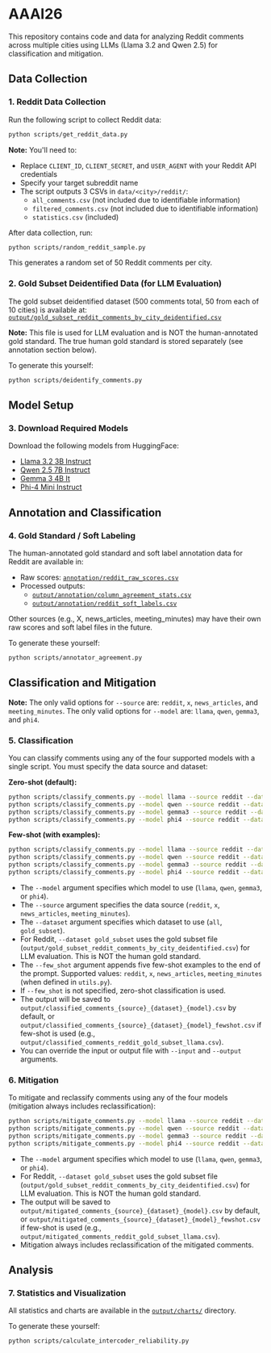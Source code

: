 # AAAI26

This repository contains code and data for analyzing Reddit comments across multiple cities using LLMs (Llama 3.2 and Qwen 2.5) for classification and mitigation.

## Data Collection

### 1. Reddit Data Collection
Run the following script to collect Reddit data:
```bash
python scripts/get_reddit_data.py
```

**Note:** You'll need to:
- Replace `CLIENT_ID`, `CLIENT_SECRET`, and `USER_AGENT` with your Reddit API credentials
- Specify your target subreddit name
- The script outputs 3 CSVs in `data/<city>/reddit/`:
  - `all_comments.csv` (not included due to identifiable information)
  - `filtered_comments.csv` (not included due to identifiable information)
  - `statistics.csv` (included)

After data collection, run:
```bash
python scripts/random_reddit_sample.py
```
This generates a random set of 50 Reddit comments per city.

### 2. Gold Subset Deidentified Data (for LLM Evaluation)
The gold subset deidentified dataset (500 comments total, 50 from each of 10 cities) is available at:
[`output/gold_subset_reddit_comments_by_city_deidentified.csv`](output/gold_subset_reddit_comments_by_city_deidentified.csv)

**Note:** This file is used for LLM evaluation and is NOT the human-annotated gold standard. The true human gold standard is stored separately (see annotation section below).

To generate this yourself:
```bash
python scripts/deidentify_comments.py
```

## Model Setup

### 3. Download Required Models
Download the following models from HuggingFace:
- [Llama 3.2 3B Instruct](https://huggingface.co/meta-llama/Llama-3.2-3B-Instruct)
- [Qwen 2.5 7B Instruct](https://huggingface.co/Qwen/Qwen2.5-7B-Instruct)
- [Gemma 3 4B It](https://huggingface.co/google/gemma-3-4b-it)
- [Phi-4 Mini Instruct](https://huggingface.co/microsoft/Phi-4-mini-instruct)

## Annotation and Classification

### 4. Gold Standard / Soft Labeling
The human-annotated gold standard and soft label annotation data for Reddit are available in:
- Raw scores: [`annotation/reddit_raw_scores.csv`](annotation/reddit_raw_scores.csv)
- Processed outputs:
  - [`output/annotation/column_agreement_stats.csv`](output/annotation/column_agreement_stats.csv)
  - [`output/annotation/reddit_soft_labels.csv`](output/annotation/reddit_soft_labels.csv)

Other sources (e.g., X, news_articles, meeting_minutes) may have their own raw scores and soft label files in the future.

To generate these yourself:
```bash
python scripts/annotator_agreement.py
```

## Classification and Mitigation

**Note:** The only valid options for `--source` are: `reddit`, `x`, `news_articles`, and `meeting_minutes`. The only valid options for `--model` are: `llama`, `qwen`, `gemma3`, and `phi4`.

### 5. Classification
You can classify comments using any of the four supported models with a single script. You must specify the data source and dataset:

**Zero-shot (default):**
```bash
python scripts/classify_comments.py --model llama --source reddit --dataset gold_subset
python scripts/classify_comments.py --model qwen --source reddit --dataset gold_subset
python scripts/classify_comments.py --model gemma3 --source reddit --dataset gold_subset
python scripts/classify_comments.py --model phi4 --source reddit --dataset gold_subset
```

**Few-shot (with examples):**
```bash
python scripts/classify_comments.py --model llama --source reddit --dataset gold_subset --few_shot reddit
python scripts/classify_comments.py --model qwen --source reddit --dataset gold_subset --few_shot reddit
python scripts/classify_comments.py --model gemma3 --source reddit --dataset gold_subset --few_shot reddit
python scripts/classify_comments.py --model phi4 --source reddit --dataset gold_subset --few_shot reddit
```
- The `--model` argument specifies which model to use (`llama`, `qwen`, `gemma3`, or `phi4`).
- The `--source` argument specifies the data source (`reddit`, `x`, `news_articles`, `meeting_minutes`).
- The `--dataset` argument specifies which dataset to use (`all`, `gold_subset`).
- For Reddit, `--dataset gold_subset` uses the gold subset file (`output/gold_subset_reddit_comments_by_city_deidentified.csv`) for LLM evaluation. This is NOT the human gold standard.
- The `--few_shot` argument appends five few-shot examples to the end of the prompt. Supported values: `reddit`, `x`, `news_articles`, `meeting_minutes` (when defined in `utils.py`).
- If `--few_shot` is not specified, zero-shot classification is used.
- The output will be saved to `output/classified_comments_{source}_{dataset}_{model}.csv` by default, or `output/classified_comments_{source}_{dataset}_{model}_fewshot.csv` if few-shot is used (e.g., `output/classified_comments_reddit_gold_subset_llama.csv`).
- You can override the input or output file with `--input` and `--output` arguments.

### 6. Mitigation
To mitigate and reclassify comments using any of the four models (mitigation always includes reclassification):
```bash
python scripts/mitigate_comments.py --model llama --source reddit --dataset gold_subset
python scripts/mitigate_comments.py --model qwen --source reddit --dataset gold_subset
python scripts/mitigate_comments.py --model gemma3 --source reddit --dataset gold_subset
python scripts/mitigate_comments.py --model phi4 --source reddit --dataset gold_subset
```
- The `--model` argument specifies which model to use (`llama`, `qwen`, `gemma3`, or `phi4`).
- For Reddit, `--dataset gold_subset` uses the gold subset file (`output/gold_subset_reddit_comments_by_city_deidentified.csv`) for LLM evaluation. This is NOT the human gold standard.
- The output will be saved to `output/mitigated_comments_{source}_{dataset}_{model}.csv` by default, or `output/mitigated_comments_{source}_{dataset}_{model}_fewshot.csv` if few-shot is used (e.g., `output/mitigated_comments_reddit_gold_subset_llama.csv`).
- Mitigation always includes reclassification of the mitigated comments.

## Analysis

### 7. Statistics and Visualization
All statistics and charts are available in the [`output/charts/`](output/charts/) directory.

To generate these yourself:
```bash
python scripts/calculate_intercoder_reliability.py
```